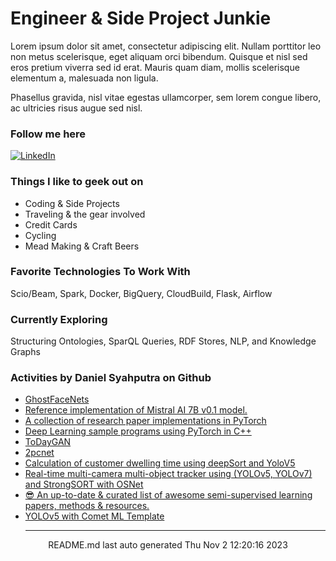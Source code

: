 # Engineer & Side Project Junkie

Lorem ipsum dolor sit amet, consectetur adipiscing elit. Nullam porttitor leo non metus scelerisque, eget aliquam orci bibendum. Quisque et nisl sed eros pretium viverra sed id erat. Mauris quam diam, mollis scelerisque elementum a, malesuada non ligula. 

Phasellus gravida, nisl vitae egestas ullamcorper, sem lorem congue libero, ac ultricies risus augue sed nisl.

### Follow me here
<a href="https://www.linkedin.com/in/danielsyahputra" target="_blank"><img alt="LinkedIn" src="https://img.shields.io/badge/linkedin-%230077B5.svg?&style=for-the-badge&logo=linkedin&logoColor=white" /></a>

### Things I like to geek out on
 - Coding & Side Projects
 - Traveling & the gear involved
 - Credit Cards
 - Cycling
 - Mead Making & Craft Beers


### Favorite Technologies To Work With
Scio/Beam, Spark, Docker, BigQuery, CloudBuild, Flask, Airflow

### Currently Exploring
Structuring Ontologies, SparQL Queries, RDF Stores, NLP, and Knowledge Graphs 

### Activities by Daniel Syahputra on Github
 - [GhostFaceNets](https://github.com/danielsyahputra/GhostFaceNets)
 - [Reference implementation of Mistral AI 7B v0.1 model.](https://github.com/danielsyahputra/mistral-src)
 - [A collection of research paper implementations in PyTorch](https://github.com/danielsyahputra/ML_Papers)
 - [Deep Learning sample programs using PyTorch in C++](https://github.com/danielsyahputra/pytorch_cpp)
 - [ToDayGAN](https://github.com/danielsyahputra/ToDayGAN)
 - [2pcnet](https://github.com/danielsyahputra/2pcnet)
 - [Calculation of customer dwelling time using deepSort and YoloV5](https://github.com/danielsyahputra/CodeTitans_CustomerDwellingTime)
 - [Real-time multi-camera multi-object tracker using (YOLOv5, YOLOv7) and StrongSORT with OSNet](https://github.com/danielsyahputra/StrongSORT-YOLO)
 - [😎 An up-to-date &amp; curated list of awesome semi-supervised learning papers, methods &amp; resources.](https://github.com/danielsyahputra/awesome-semi-supervised-learning)
 - [YOLOv5 with Comet ML Template](https://github.com/danielsyahputra/yolov5-comet-trainer)<hr>
<div align="center">
README.md last auto generated Thu Nov  2 12:20:16 2023
<br>
</div>